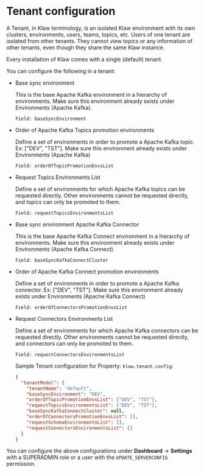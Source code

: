 # Tenant configuration

A Tenant, in Klaw terminology, is an isolated Klaw environment with its
own clusters, environments, users, teams, topics, etc. Users of one
tenant are isolated from other tenants. They cannot view topics or any
information of other tenants, even though they share the same Klaw
instance.

Every installation of Klaw comes with a single (default) tenant.

You can configure the following in a tenant:

- Base sync environment

  This is the base Apache Kafka environment in a hierarchy of
  environments. Make sure this environment already exists under
  Environments (Apache Kafka).

      Field: baseSyncEnvironment

- Order of Apache Kafka Topics promotion environments

  Define a set of environments in order to promote a
  Apache Kafka topic. Ex: \[\"DEV\", \"TST\"\]. Make sure this
  environment already exists under Environments (Apache Kafka)

      Field: orderOfTopicPromotionEnvsList

- Request Topics Environments List

  Define a set of environments for which Apache Kafka topics can be
  requested directly. Other environments cannot be requested
  directly, and topics can only be promoted to them.

      Field: requestTopicsEnvironmentsList

- Base sync environment Apache Kafka Connector

  This is the base Apache Kafka Connect environment in a hierarchy of
  environments. Make sure this environment already exists under
  Environments (Apache Kafka Connect).

      Field: baseSyncKafkaConnectCluster

- Order of Apache Kafka Connect promotion environments

  Define a set of environments in order to promote a Apache
  Kafka connector. Ex: \[\"DEV\", \"TST\"\]. Make sure this
  environment already exists under Environments (Apache Kafka Connect)

      Field: orderOfConnectorsPromotionEnvsList

- Request Connectors Environments List

  Define a set of environments for which Apache Kafka connectors can be
  requested directly. Other environments cannot be requested
  directly, and connectors can only be promoted to them.

      Field: requestConnectorsEnvironmentsList

  Sample Tenant configuration for Property: `klaw.tenant.config`:

  ```json
  {
    "tenantModel": {
      "tenantName": "default",
      "baseSyncEnvironment": "DEV",
      "orderOfTopicPromotionEnvsList": ["DEV", "TST"],
      "requestTopicsEnvironmentsList": ["DEV", "TST"],
      "baseSyncKafkaConnectCluster": null,
      "orderOfConnectorsPromotionEnvsList": [],
      "requestSchemaEnvironmentsList": [],
      "requestConnectorsEnvironmentsList": []
    }
  }
  ```

You can configure the above configurations under **Dashboard** -\>
**Settings** with a SUPERADMIN role or a user with the
`UPDATE_SERVERCONFIG` permission.
